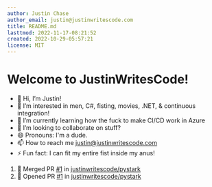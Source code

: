 ```yaml
---
author: Justin Chase
author_email: justin@justinwritescode.com
title: README.md
lasttmod: 2022-11-17-08:21:52
created: 2022-10-29-05:57:21
license: MIT
---
```


<a rel="me" href="https://poz.world/@chaser" style='display:none'>Mastodon</a>

# Welcome to JustinWritesCode!

- 👋 Hi, I’m Justin!
- 👀 I’m interested in men, C#, fisting, movies, .NET, & continuous integration!
- 🌱 I’m currently learning how the fuck to make CI/CD work in Azure
- 💞️ I’m looking to collaborate on stuff?
- 😄 Pronouns: I'm a dude.
- 📫 How to reach me justin@justinwritescode.com
- ⚡ Fun fact: I can fit my entire fist inside my anus!

<!---
justinwritescode/justinwritescode is a ✨ special ✨ repository because its `README.md` (this file) appears on your GitHub profile.
You can click the Preview link to take a look at your changes.
--->

<!--START_SECTION:activity-->
1. 🎉 Merged PR [#1](https://github.com/justinwritescode/pystark/pull/1) in [justinwritescode/pystark](https://github.com/justinwritescode/pystark)
2. 💪 Opened PR [#1](https://github.com/justinwritescode/pystark/pull/1) in [justinwritescode/pystark](https://github.com/justinwritescode/pystark)
<!--END_SECTION:activity-->
